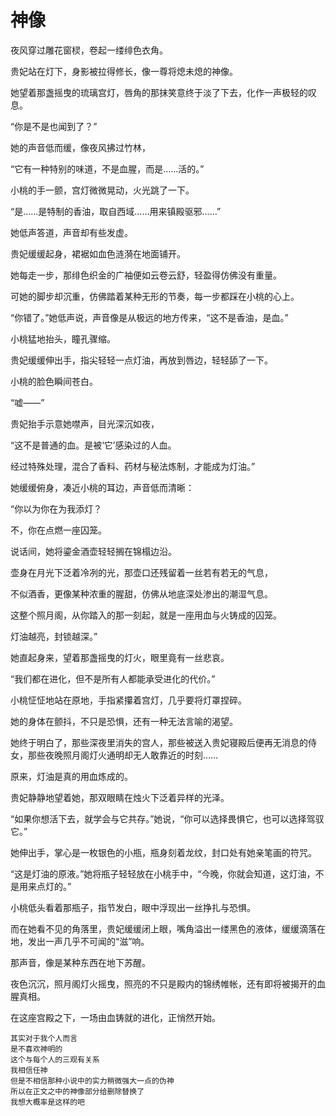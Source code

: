 # 神像

夜风穿过雕花窗棂，卷起一缕绯色衣角。

贵妃站在灯下，身影被拉得修长，像一尊将熄未熄的神像。

她望着那盏摇曳的琉璃宫灯，唇角的那抹笑意终于淡了下去，化作一声极轻的叹息。

“你是不是也闻到了？”

她的声音低而缓，像夜风拂过竹林，

“它有一种特别的味道，不是血腥，而是……活的。”

小桃的手一颤，宫灯微微晃动，火光跳了一下。

“是……是特制的香油，取自西域……用来镇殿驱邪……”

她低声答道，声音却有些发虚。

贵妃缓缓起身，裙裾如血色涟漪在地面铺开。

她每走一步，那绯色织金的广袖便如云卷云舒，轻盈得仿佛没有重量。

可她的脚步却沉重，仿佛踏着某种无形的节奏，每一步都踩在小桃的心上。

“你错了。”她低声说，声音像是从极远的地方传来，“这不是香油，是血。”

小桃猛地抬头，瞳孔骤缩。

贵妃缓缓伸出手，指尖轻轻一点灯油，再放到唇边，轻轻舔了一下。

小桃的脸色瞬间苍白。

“嘘——”

贵妃抬手示意她噤声，目光深沉如夜，

“这不是普通的血。是被‘它’感染过的人血。

经过特殊处理，混合了香料、药材与秘法炼制，才能成为灯油。”

她缓缓俯身，凑近小桃的耳边，声音低而清晰：

“你以为你在为我添灯？

不，你在点燃一座囚笼。

说话间，她将鎏金酒壶轻轻搁在锦榻边沿。

壶身在月光下泛着冷冽的光，那壶口还残留着一丝若有若无的气息，

不似酒香，更像某种浓重的腥甜，仿佛从地底深处渗出的潮湿气息。

这整个照月阁，从你踏入的那一刻起，就是一座用血与火铸成的囚笼。

灯油越亮，封锁越深。”

她直起身来，望着那盏摇曳的灯火，眼里竟有一丝悲哀。

“我们都在进化，但不是所有人都能承受进化的代价。”

小桃怔怔地站在原地，手指紧攥着宫灯，几乎要将灯罩捏碎。

她的身体在颤抖，不只是恐惧，还有一种无法言喻的渴望。

她终于明白了，那些深夜里消失的宫人，那些被送入贵妃寝殿后便再无消息的侍女，那些夜晚照月阁灯火通明却无人敢靠近的时刻……

原来，灯油是真的用血炼成的。

贵妃静静地望着她，那双眼睛在烛火下泛着异样的光泽。

“如果你想活下去，就学会与它共存。”她说，“你可以选择畏惧它，也可以选择驾驭它。”

她伸出手，掌心是一枚银色的小瓶，瓶身刻着龙纹，封口处有她亲笔画的符咒。

“这是灯油的原液。”她将瓶子轻轻放在小桃手中，“今晚，你就会知道，这灯油，不是用来点灯的。”

小桃低头看着那瓶子，指节发白，眼中浮现出一丝挣扎与恐惧。

而在她看不见的角落里，贵妃缓缓闭上眼，嘴角溢出一缕黑色的液体，缓缓滴落在地，发出一声几乎不可闻的“滋”响。

那声音，像是某种东西在地下苏醒。

夜色沉沉，照月阁灯火摇曳，照亮的不只是殿内的锦绣帷帐，还有即将被揭开的血腥真相。

在这座宫殿之下，一场由血铸就的进化，正悄然开始。


    其实对于我个人而言 
    是不喜欢神明的 
    这个与每个人的三观有关系 
    我相信任神 
    但是不相信那种小说中的实力稍微强大一点的伪神 
    所以在正文之中的神像部分给删除替换了 
    我想大概率是这样的吧